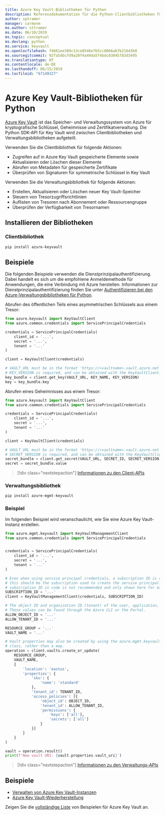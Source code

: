 ```yaml
---
title: Azure Key Vault-Bibliotheken für Python
description: Referenzdokumentation für die Python-Clientbibliotheken für Azure Key Vault
author: sptramer
manager: carmonm
ms.author: sttramer
ms.date: 06/10/2019
ms.topic: conceptual
ms.devlang: python
ms.service: keyvault
ms.openlocfilehash: f4661ee389c13ce8546e7b5cc8866ab7b216d3b0
ms.sourcegitcommit: 92fa5dbcfd9a20f4a49da5f4bdc03045783d3495
ms.translationtype: HT
ms.contentlocale: de-DE
ms.lasthandoff: 06/15/2019
ms.locfileid: "67149327"
---
```

# <a name="azure-key-vault-libraries-for-python"></a>Azure Key Vault-Bibliotheken für Python

[Azure Key Vault](/azure/key-vault/) ist das Speicher- und Verwaltungssystem von Azure für kryptografische Schlüssel, Geheimnisse und Zertifikatverwaltung. Die Python SDK-API für Key Vault wird zwischen Clientbibliotheken und Verwaltungsbibliotheken aufgeteilt.

Verwenden Sie die Clientbibliothek für folgende Aktionen:
- Zugreifen auf in Azure Key Vault gespeicherte Elemente sowie Aktualisieren oder Löschen dieser Elemente
- Abrufen von Metadaten für gespeicherte Zertifikate
- Überprüfen von Signaturen für symmetrische Schlüssel in Key Vault

Verwenden Sie die Verwaltungsbibliothek für folgende Aktionen:
- Erstellen, Aktualisieren oder Löschen neuer Key Vault-Speicher
- Steuern von Tresorzugriffsrichtlinien
- Auflisten von Tresoren nach Abonnement oder Ressourcengruppe
- Überprüfen der Verfügbarkeit von Tresornamen

## <a name="install-the-libraries"></a>Installieren der Bibliotheken

### <a name="client-library"></a>Clientbibliothek

```bash
pip install azure-keyvault
```

## <a name="examples"></a>Beispiele

Die folgenden Beispiele verwenden die Dienstprinzipalauthentifizierung. Dabei handelt es sich um die empfohlene Anmeldemethode für Anwendungen, die eine Verbindung mit Azure herstellen. Informationen zur Dienstprinzipalauthentifizierung finden Sie unter [Authentifizieren bei den Azure-Verwaltungsbibliotheken für Python](https://docs.microsoft.com/en-us/python/azure/python-sdk-azure-authenticate).

Abrufen des öffentlichen Teils eines asymmetrischen Schlüssels aus einem Tresor:

```python
from azure.keyvault import KeyVaultClient
from azure.common.credentials import ServicePrincipalCredentials

credentials = ServicePrincipalCredentials(
    client_id = '...',
    secret = '...',
    tenant = '...'
)

client = KeyVaultClient(credentials)

# VAULT_URL must be in the format 'https://<vaultname>.vault.azure.net'
# KEY_VERSION is required, and can be obtained with the KeyVaultClient.get_key_versions(self, vault_url, key_name) API
key_bundle = client.get_key(VAULT_URL, KEY_NAME, KEY_VERSION)
key = key_bundle.key
```

Abrufen eines Geheimnisses aus einem Tresor:

```python
from azure.keyvault import KeyVaultClient
from azure.common.credentials import ServicePrincipalCredentials

credentials = ServicePrincipalCredentials(
    client_id = '...',
    secret = '...',
    tenant = '...'
)

client = KeyVaultClient(credentials)

# VAULT_URL must be in the format 'https://<vaultname>.vault.azure.net'
# SECRET_VERSION is required, and can be obtained with the KeyVaultClient.get_secret_versions(self, vault_url, secret_id) API
secret_bundle = client.get_secret(VAULT_URL, SECRET_ID, SECRET_VERSION)
secret = secret_bundle.value
```

> [!div class="nextstepaction"]
> [Informationen zu den Client-APIs](/python/api/overview/azure/keyvault/client)

### <a name="management-library"></a>Verwaltungsbibliothek

```bash
pip install azure-mgmt-keyvault
```

### <a name="example"></a>Beispiel

Im folgenden Beispiel wird veranschaulicht, wie Sie eine Azure Key Vault-Instanz erstellen. 

```python
from azure.mgmt.keyvault import KeyVaultManagementClient
from azure.common.credentials import ServicePrincipalCredentials


credentials = ServicePrincipalCredentials(
    client_id = '...',
    secret = '...',
    tenant = '...'
)

# Even when using service principal credentials, a subscription ID is required. For service principals,
# this should be the subscription used to create the service principal. Storing a token like a valid
# subscription ID in code is not recommended and only shown here for example purposes.
SUBSCRIPTION_ID = '...'
client = KeyVaultManagementClient(credentials, SUBSCRIPTION_ID)

# The object ID and organization ID (tenant) of the user, application, or service principal for access policies.
# These values can be found through the Azure CLI or the Portal.
ALLOW_OBJECT_ID = '...'
ALLOW_TENANT_ID = '...'

RESOURCE_GROUP = '...'
VAULT_NAME = '...'

# Vault properties may also be created by using the azure.mgmt.keyvault.models.VaultCreateOrUpdateParameters
# class, rather than a map. 
operation = client.vaults.create_or_update(
    RESOURCE_GROUP,
    VAULT_NAME,
    {
        'location': 'eastus',
        'properties': {
            'sku': {
                'name': 'standard'
            },
            'tenant_id': TENANT_ID,
            'access_policies': [{
                'object_id': OBJECT_ID,
                'tenant_id': ALLOW_TENANT_ID,
                'permissions': {
                    'keys': ['all'],
                    'secrets': ['all']
                }
            }]
        }
    }
)

vault = operation.result()
print(f'New vault URI: {vault.properties.vault_uri}')
```

> [!div class="nextstepaction"]
> [Informationen zu den Verwaltungs-APIs](/python/api/overview/azure/keyvault/management)

## <a name="samples"></a>Beispiele
* [Verwalten von Azure Key Vault-Instanzen][1] 
* [Azure Key Vault-Wiederherstellung][2]

[1]: https://azure.microsoft.com/resources/samples/key-vault-python-manage/
[2]: https://azure.microsoft.com/resources/samples/key-vault-recovery-python/

Zeigen Sie die [vollständige Liste](https://azure.microsoft.com/resources/samples/?platform=python&term=key+vault) von Beispielen für Azure Key Vault an. 
